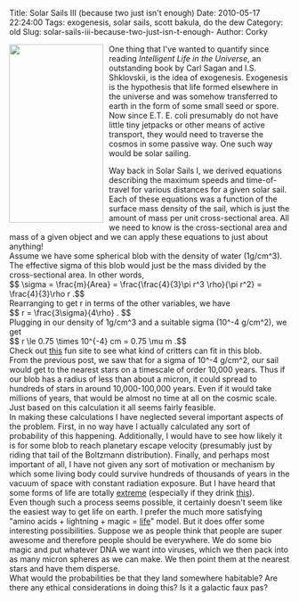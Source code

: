 Title: Solar Sails III (because two just isn't enough)
Date: 2010-05-17 22:24:00
Tags: exogenesis, solar sails, scott bakula, do the dew
Category: old
Slug: solar-sails-iii-because-two-just-isn-t-enough-
Author: Corky

<a onblur="try {parent.deselectBloggerImageGracefully();} catch(e) {}" href="http://4.bp.blogspot.com/_fa6AZDCsHnY/S_IKFerS7nI/AAAAAAAAACo/DPNAyMeuMaQ/s1600/leezle+pon+justice.jpg"><img style="float:left; margin:0 10px 10px 0;cursor:pointer; cursor:hand;width: 169px; height: 320px;" src="http://4.bp.blogspot.com/_fa6AZDCsHnY/S_IKFerS7nI/AAAAAAAAACo/DPNAyMeuMaQ/s320/leezle+pon+justice.jpg" border="0" alt="" id="BLOGGER_PHOTO_ID_5472447586458857074" /></a><div>One thing that I've wanted to quantify since reading <i>Intelligent Life in the Universe</i>, an outstanding book by Carl Sagan and I.S. Shklovskii, is the idea of exogenesis.  Exogenesis is the hypothesis that life formed elsewhere in the universe and was somehow transferred to earth in the form of some small seed or spore.  Now since E.T. E. coli presumably do not have little tiny jetpacks or other means of active transport, they would need to traverse the cosmos in some passive way.  One such way would be solar sailing.     </div><div>
</div><div>Way back in Solar Sails I, we derived equations describing the maximum speeds and time-of-travel for various distances for a given solar sail.  Each of these equations was a function of the surface mass density of the sail, which is just the amount of mass per unit cross-sectional area.  All we need to know is the cross-sectional area and mass of a given object and we can apply these equations to just about anything!</div><div><a name='more'></a>
</div><div>Assume we have some spherical blob with the density of water (1g/cm^3).  The effective sigma of this blob would just be the mass divided by the cross-sectional area.  In other words,</div><div>
</div><div>$$ \sigma = \frac{m}{Area} = \frac{\frac{4}{3}\pi r^3 \rho}{\pi r^2} = \frac{4}{3}\rho r .$$</div><div>
</div><div>Rearranging to get r in terms of the other variables, we have </div><div>
</div><div>$$ r = \frac{3\sigma}{4\rho} . $$</div><div>
</div><div>Plugging in our density of 1g/cm^3 and a suitable sigma (10^-4 g/cm^2), we get<div>
</div><div>$$ r \le 0.75 \times 10^{-4} cm = 0.75 \mu m .$$</div><div>
</div><div>Check out <a href="http://learn.genetics.utah.edu/content/begin/cells/scale/">this</a> fun site to see what kind of critters can fit in this blob.</div><div>
</div><div>From the previous post, we saw that for a sigma of 10^-4 g/cm^2, our sail would get to the nearest stars on a timescale of order 10,000 years.  Thus if our blob has a radius of less than about a micron, it could spread to hundreds of stars in around 10,000-100,000 years.  Even if it would take millions of years, that would be almost no time at all on the cosmic scale.   Just based on this calculation it all seems fairly feasible.</div><div>
</div><div>In making these calculations I have neglected several important aspects of the problem.  First, in no way have I actually calculated any sort of probability of this happening.  Additionally, I would have to see how likely it is for some blob to reach planetary escape velocity (presumably just by riding that tail of the Boltzmann distribution).   Finally, and perhaps most important of all, I have not given any sort of motivation or mechanism by which some living body could survive hundreds of thousands of years in the vacuum of space with constant radiation exposure.  But I have heard that some forms of life are totally <a href="http://en.wikipedia.org/wiki/Extremophile">extreme</a> (especially if they drink <a href="http://en.wikipedia.org/wiki/Mountain_Dew">this</a>).  </div><div>
</div><div>Even though such a process seems possible, it certainly doesn't seem like the easiest way to get life on earth.  I prefer the much more satisfying "amino acids + lightning + magic = <a href="http://en.wikipedia.org/wiki/Abiogenesis">life</a>" model.  But it does offer some interesting possibilities.  Suppose we as people think that people are super awesome and therefore people should be everywhere.  We do some bio magic and put whatever DNA we want into viruses, which we then pack into as many micron spheres as we can make.  We then point them at the nearest stars and have them disperse.  </div><div>
</div><div>What would the probabilities be that they land somewhere habitable?  Are there any ethical considerations in doing this?  Is it a galactic faux pas?</div></div>
